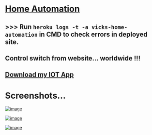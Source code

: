 # [Home Automation](https://vixtest.herokuapp.com/)

## >>> Run `heroku logs -t -a vicks-home-automation` in CMD to check errors in deployed site.

## Control switch from website... worldwide !!!

## [Download my IOT App](https://github.com/imvickykumar999/home-automation/raw/main/Android/app-debug.apk)

# Screenshots...

[![image](https://user-images.githubusercontent.com/50515418/117656011-6b295580-b1b5-11eb-80b5-afd4ea749b70.png)](https://ifttt.com/home)

[![image](https://user-images.githubusercontent.com/50515418/117656087-898f5100-b1b5-11eb-91ae-6f4b030c7c54.png)](https://console.firebase.google.com/u/0/project/home-automation-336c0/database/home-automation-336c0-default-rtdb/data)

[![image](https://user-images.githubusercontent.com/50515418/117656168-a1ff6b80-b1b5-11eb-9943-2232ee1fbc0f.png)](https://io.adafruit.com/imvickykumar999/dashboards/iot-led-google-assistance)


